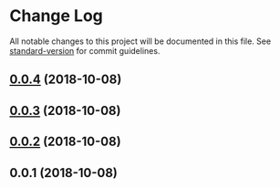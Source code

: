 # Change Log

All notable changes to this project will be documented in this file. See [standard-version](https://github.com/conventional-changelog/standard-version) for commit guidelines.

<a name="0.0.4"></a>
## [0.0.4](https://github.com/compare/v0.0.3...v0.0.4) (2018-10-08)



<a name="0.0.3"></a>
## [0.0.3](https://github.com/compare/v0.0.2...v0.0.3) (2018-10-08)



<a name="0.0.2"></a>
## [0.0.2](https://github.com/compare/v0.0.1...v0.0.2) (2018-10-08)



<a name="0.0.1"></a>
## 0.0.1 (2018-10-08)
